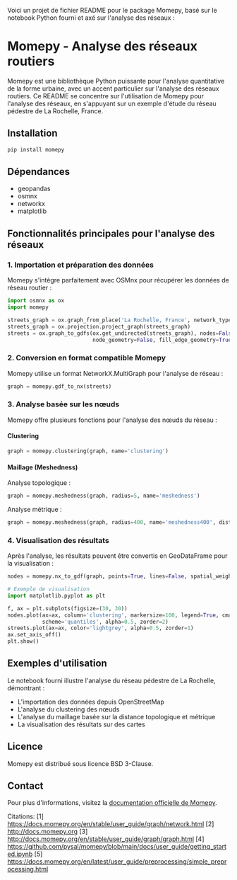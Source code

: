 Voici un projet de fichier README pour le package Momepy, basé sur le notebook Python fourni et axé sur l'analyse des réseaux :

# Momepy - Analyse des réseaux routiers

Momepy est une bibliothèque Python puissante pour l'analyse quantitative de la forme urbaine, avec un accent particulier sur l'analyse des réseaux routiers. Ce README se concentre sur l'utilisation de Momepy pour l'analyse des réseaux, en s'appuyant sur un exemple d'étude du réseau pédestre de La Rochelle, France.

## Installation

```bash
pip install momepy
```

## Dépendances

- geopandas
- osmnx
- networkx
- matplotlib

## Fonctionnalités principales pour l'analyse des réseaux

### 1. Importation et préparation des données

Momepy s'intègre parfaitement avec OSMnx pour récupérer les données de réseau routier :

```python
import osmnx as ox
import momepy

streets_graph = ox.graph_from_place('La Rochelle, France', network_type='walk')
streets_graph = ox.projection.project_graph(streets_graph)
streets = ox.graph_to_gdfs(ox.get_undirected(streets_graph), nodes=False, edges=True,
                           node_geometry=False, fill_edge_geometry=True)
```

### 2. Conversion en format compatible Momepy

Momepy utilise un format NetworkX.MultiGraph pour l'analyse de réseau :

```python
graph = momepy.gdf_to_nx(streets)
```

### 3. Analyse basée sur les nœuds

Momepy offre plusieurs fonctions pour l'analyse des nœuds du réseau :

#### Clustering

```python
graph = momepy.clustering(graph, name='clustering')
```

#### Maillage (Meshedness)

Analyse topologique :
```python
graph = momepy.meshedness(graph, radius=5, name='meshedness')
```

Analyse métrique :
```python
graph = momepy.meshedness(graph, radius=400, name='meshedness400', distance='mm_len')
```

### 4. Visualisation des résultats

Après l'analyse, les résultats peuvent être convertis en GeoDataFrame pour la visualisation :

```python
nodes = momepy.nx_to_gdf(graph, points=True, lines=False, spatial_weights=False)

# Exemple de visualisation
import matplotlib.pyplot as plt

f, ax = plt.subplots(figsize=(30, 30))
nodes.plot(ax=ax, column='clustering', markersize=100, legend=True, cmap='viridis',
           scheme='quantiles', alpha=0.5, zorder=2)
streets.plot(ax=ax, color='lightgrey', alpha=0.5, zorder=1)
ax.set_axis_off()
plt.show()
```

## Exemples d'utilisation

Le notebook fourni illustre l'analyse du réseau pédestre de La Rochelle, démontrant :
- L'importation des données depuis OpenStreetMap
- L'analyse du clustering des nœuds
- L'analyse du maillage basée sur la distance topologique et métrique
- La visualisation des résultats sur des cartes

## Licence

Momepy est distribué sous licence BSD 3-Clause.

## Contact

Pour plus d'informations, visitez la [documentation officielle de Momepy](https://docs.momepy.org/).

Citations:
[1] https://docs.momepy.org/en/stable/user_guide/graph/network.html
[2] http://docs.momepy.org
[3] http://docs.momepy.org/en/stable/user_guide/graph/graph.html
[4] https://github.com/pysal/momepy/blob/main/docs/user_guide/getting_started.ipynb
[5] https://docs.momepy.org/en/latest/user_guide/preprocessing/simple_preprocessing.html
